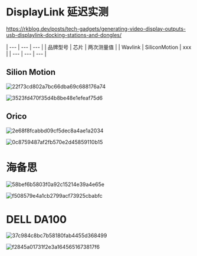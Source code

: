 # DisplayLink 延迟实测

https://rkblog.dev/posts/tech-gadgets/generating-video-display-outputs-usb-displaylink-docking-stations-and-dongles/

| --- | --- | --- | 
| 品牌型号 | 芯片 | 两次测量值 |
| Wavlink | SiliconMotion | xxx |
| --- | --- | --- | 

## Silion Motion

![22f73cd802a7bc66dba69c688176a74](https://github.com/user-attachments/assets/4475f887-fcb4-4fab-9ac5-be972c0a3d79)

![3523fd470f35d4b8be48e1efeaf75d6](https://github.com/user-attachments/assets/8f9cca96-1083-4747-8097-c8eb4ebb00bc)

## Orico

![2e68f8fcabbd09cf5dec8a4ae1a2034](https://github.com/user-attachments/assets/40c0682f-3cd9-4907-aa94-a9174f93215e)


![0c8759487af2fb570e2d45859110b15](https://github.com/user-attachments/assets/76d2c238-5051-47c0-ab9d-e8916cdb7fb6)

# 海备思

![58bef6b5803f0a92c15214e39a4e65e](https://github.com/user-attachments/assets/e5d0eb45-c030-405e-b142-ab60c742293c)

![f508579e4a1cb2799acf73925cbabfc](https://github.com/user-attachments/assets/ff50cb0b-ba77-47b6-a4d4-6c41d7565af4)

# DELL DA100

![37c984c8bc7b58180fab4455d368499](https://github.com/user-attachments/assets/9e0e991d-db0b-4d17-8a9b-d0070ab92ddb)

![f2845a01731f2e3a1645651673817f6](https://github.com/user-attachments/assets/417037e2-c44f-4739-b89e-93dbc76c2400)

